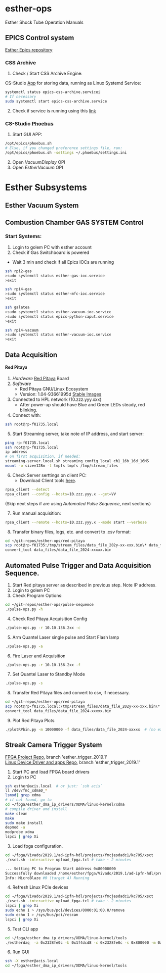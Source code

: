 # esther-ops
Esther Shock Tube Operation Manuals

## EPICS Control system 

[Esther Epics repository](https://github.com/ipfn-hpl/esther-epics)

### CSS Archive

1. Check / Start CSS Archive Engine:

CS-Studio [App](https://cs-studio.sourceforge.net/docbook/ch11.html)  for storing data, running as Linux Systemd Service:

```bash
systemctl status epics-css-archive.servicei
# If necessary
sudo systemctl start epics-css-archive.service
``` 
2. Check if service is running using this [link](http://localhost:4812/main)

### CS-Studio [Phoebus](https://controlssoftware.sns.ornl.gov/css_phoebus/)
1. Start GUI APP: 
```bash
/opt/epics/phoebus.sh
# Else, if you changed preference settings file, run:
/opt/epics/phoebus.sh -settings ~/.phoebus/settings.ini
``` 
2. Open *VacuumDisplay* OPI
3. Open *EstherVacuum* OPI


# Esther Subsystems

## Esther Vacuum System

## Combustion Chamber GAS SYSTEM Control

### Start Systems:

1. Login to golem PC with esther account
2. Check if Gas Switchboard is powered
  * Wait 3 min and check if all Epics IOCs are running
```bash
ssh rpi2-gas
>sudo systemctl status esther-gas-ioc.service
>exit

ssh rpi4-gas
>sudo systemctl status esther-mfc-ioc.service
>exit

ssh galatea
>sudo systemctl status esther-vacuum-ioc.service
>sudo systemctl status epics-python-caput.service
>exit

ssh rpi4-vacuum
>sudo systemctl status esther-vacuum-ioc.service
>exit
```


## Data Acquisition

#### Red Pitaya

1. *Hardware* [Red Pitaya](https://redpitaya.com/stemlab-125-14/) Board
2. *Software*
    * Red Pitaya GNU/Linux Ecosystem
    * Version: 1.04-93661995d [Stable Images](https://downloads.redpitaya.com/downloads/STEMlab-125-1x)
3. Connected to HPL network (10.zzz.yyy.xxx)
    * After power-up should have Blue and Green LEDs steady, red blinking.
4. Connect with:
```bash
ssh root@rp-f01735.local
``` 

5. Start Streaming server, take note of IP address, and start server:
 ```bash
ping rp-f01735.local
ssh root@rp-f01735.local
ip address
# on first acquisition, if needed:
streaming-server.local.sh streaming_config_local_ch1_16b_16d_16MS
mount -o size=128m -t tmpfs tmpfs /tmp/stream_files
``` 
6. Check Server serttings on client PC:
    * Download Client tools [here](https://downloads.redpitaya.com/downloads/Clients/streaming).
 ```bash
rpsa_client --detect
rpsa_client --config --hosts=10.zzz.yyy.x --get=VV
``` 

(Skip next steps if are using *Automated Pulse Sequence*, next sections)

7. Run manual acquisition:
 ```bash
rpsa_client --remote --hosts=10.zzz.yyy.x --mode start --verbose
``` 
8. Transfer binary files, logs, etc. and convert to .csv format:
```bash
cd ~/git-repos/esther-ops/red-pitaya
scp root@rp-f01735:/tmp/stream_files/data_file_202y-xx-xxx.bin\* data_files/
convert_tool data_files/data_file_2024-xxxxx.bin
``` 


## Automated Pulse Trigger and  Data Acquisition Sequence.

1. Start Red pitaya server as described in previous step.  Note IP address.
2. Login to golem PC
3. Check Program Options:
 ```bash
 cd ~/git-repos/esther-ops/pulse-sequence
./pulse-ops.py -h  
``` 
4. Check Red Pitaya Acquisition Config 
```bash
./pulse-ops.py -r 10.10.136.2xx -c
``` 
5. Arm Quantel Laser single pulse and Start Flash lamp
```bash
./pulse-ops.py -a
``` 
6. Fire Laser and Acquisition
```bash
./pulse-ops.py -r 10.10.136.2xx -f
``` 
7. Set Quantel Laser to Standby  Mode
```bash
./pulse-ops.py -s
``` 
8. Transfer Red Pitaya files and convert to csv, if necessary.
```bash
cd ~/git-repos/esther-ops/red-pitaya
scp root@rp-f01735.local:/tmp/stream_files/data_file_202y-xx-xxx.bin\* data_files/
convert_tool data_files/data_file_2024-xxxxx.bin
``` 
9. Plot Red Pitaya Plots
 ```bash
./plotRPbin.py -m 10000000 -f data_files/data_file_2024-xxxxx  # (no extension)
``` 

## Streak Camera Trigger System
[FPGA Project Repo](https://github.com/bernardocarvalho/ad-ipfn-hdl), branch 'esther_trigger_2019.1'   
[Linux Device  Driver and apps Repo](https://github.com/ipfn-hpl/esther_dma_ip_drivers), branch 'esther_trigger_2019.1'

1. Start PC and load FPGA board drivers
2. Login to PC
 ```bash
ssh esther@acis.local  # or just: `ssh acis`
ll /dev/fmc_xdma0_*
lsmod| grep xdma
# if not found, go to 
cd ~/fpga/esther_dma_ip_drivers/XDMA/linux-kernel/xdma
# compile driver and install
make clean
make
sudo make install
depmod -a
modprobe xdma
lspci | grep Xi
``` 
3. Load fpga configuration.
 ```bash
cd ~/fpga/Vivado/2019.1/ad-ipfn-hdl/projects/fmcjesdadc1/kc705/xsct 
./xsct.sh -interactive upload_fpga.tcl # take ~ 2 minutes

... Setting PC to Program Start Address 0x80000000
Successfully downloaded /home/esther/fpga/Vivado/2019.1/ad-ipfn-hdl/projects/fmcjesdadc1/kc705/xsct/simpleImage.kc705_fmcjesdadc1
Info: MicroBlaze #0 (target 4) Running

``` 
4. Refresh Linux PCIe devices
 ```bash
cd ~/fpga/Vivado/2019.1/ad-ipfn-hdl/projects/fmcjesdadc1/kc705/xsct 
./xsct.sh -interactive upload_fpga.tcl # take ~ 2 minutes
lspci | grep Xi
sudo echo 1 > /sys/bus/pci/devices/0000:01:00.0/remove
sudo echo 1 > /sys/bus/pci/rescan
lspci | grep Xi
``` 
5. Test CLI app 
 ```bash
cd ~/fpga/esther_dma_ip_drivers/XDMA/linux-kernel/tools
./estherdaq  -a 0x2328fe0c -b 0x1f4dcd8 -c 0x2328fe0c -s 0x800000 -m 0x31999 -t
 ```
 6. Run GUI 
 ```bash
ssh -X esther@acis.local
cd ~/fpga/esther_dma_ip_drivers/XDMA/linux-kernel/tools
 ```



